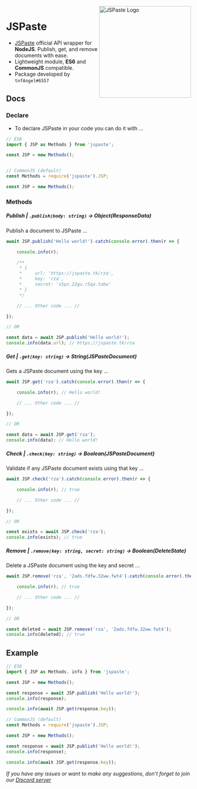 <a href="https://jspaste.tk">
<img src="https://jspaste.tk/logo.png" alt="JSPaste Logo" width="250" height="250" align="right"/>
</a>

# JSPaste

- [JSPaste](https://jspaste.tk) official API wrapper for **NodeJS**. Publish, get, and remove documents with ease.
- Lightweight module, **ES6** and **CommonJS** compatible.
- Package developed by `tnfAngel#6557`

## Docs

### Declare

- To declare JSPaste in your code you can do it with ...

```js
// ES6
import { JSP as Methods } from 'jspaste';

const JSP = new Methods();


// CommonJS (default)
const Methods = require('jspaste').JSP;

const JSP = new Methods();
```

### Methods

##### Publish | `.publish(body: string)` -> Object(ResponseData)

Publish a document to JSPaste ...

```js
await JSP.publish('Hello world!').catch(console.error).then(r => {

    console.info(r);

    /**
     * {
     *     url: 'https://jspaste.tk/rza',
     *     key: 'rza',
     *     secret: 'x5pz.22gu.r5qa.tobw'
     * }
     */

    // ... Other code ... //

});

// OR

const data = await JSP.publish('Hello world!');
console.info(data.url); // https://jspaste.tk/rza
```

##### Get | `.get(key: string)` -> String(JSPasteDocument)

Gets a JSPaste document using the key ...

```js
await JSP.get('rza').catch(console.error).then(r => {

    console.info(r); // Hello world!

    // ... Other code ... //

});

// OR

const data = await JSP.get('rza');
console.info(data); // Hello world!
```

##### Check | `.check(key: string)` -> Boolean(JSPasteDocument)

Validate if any JSPaste document exists using that key ...

```js
await JSP.check('rza').catch(console.error).then(r => {

    console.info(r); // true

    // ... Other code ... //

});

// OR

const exists = await JSP.check('rza');
console.info(exists); // true
```

##### Remove | `.remove(key: string, secret: string)` -> Boolean(DeleteState)

Delete a JSPaste document using the key and secret ...

```js
await JSP.remove('rza', '2ads.fdfw.32ww.fwt4').catch(console.error).then(r => {

    console.info(r); // true

    // ... Other code ... //

});

// OR

const deleted = await JSP.remove('rza', '2ads.fdfw.32ww.fwt4');
console.info(deleted); // true
```

## Example

```js
// ES6
import { JSP as Methods, info } from 'jspaste';

const JSP = new Methods();

const response = await JSP.publish('Hello world!');
console.info(response);

console.info(await JSP.get(response.key));
```

```js
// CommonJS (default)
const Methods = require('jspaste').JSP;

const JSP = new Methods();

const response = await JSP.publish('Hello world!');
console.info(response);

console.info(await JSP.get(response.key));
```

_If you have any issues or want to make any suggestions, don't forget to join
our [Discord server](https://discord.gg/8RNAdpK)_